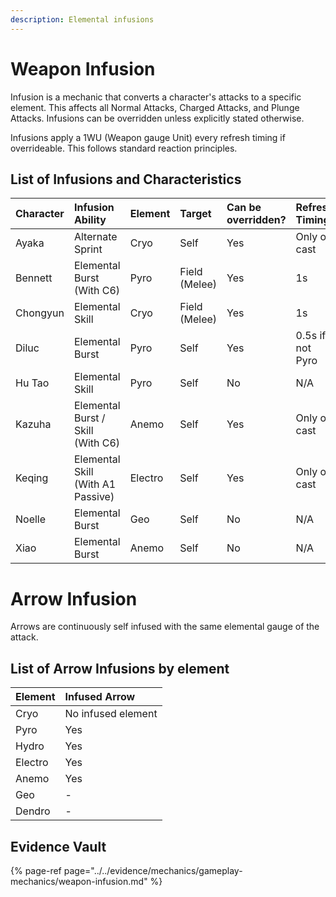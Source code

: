 ```yaml
---
description: Elemental infusions
---
```


# Weapon Infusion

Infusion is a mechanic that converts a character's attacks to a specific element. This affects all Normal Attacks, Charged Attacks, and Plunge Attacks. Infusions can be overridden unless explicitly stated otherwise.

Infusions apply a 1WU (Weapon gauge Unit) every refresh timing if overrideable. This follows standard reaction principles.

## List of Infusions and Characteristics

| Character | Infusion Ability | Element | Target | Can be overridden? | Refresh Timing |
| :--- | :--- | :--- | :--- | :--- | :--- |
| Ayaka | Alternate Sprint | Cryo | Self | Yes | Only on cast | 
| Bennett | Elemental Burst \(With C6\) | Pyro | Field (Melee) | Yes | 1s |
| Chongyun | Elemental Skill | Cryo | Field (Melee) | Yes | 1s |
| Diluc | Elemental Burst | Pyro | Self | Yes | 0.5s if not Pyro |
| Hu Tao | Elemental Skill | Pyro | Self | No | N/A |
| Kazuha | Elemental Burst / Skill (With C6) | Anemo | Self | Yes | Only on cast |
| Keqing | Elemental Skill \(With A1 Passive\) | Electro | Self | Yes | Only on cast |
| Noelle | Elemental Burst | Geo | Self | No | N/A |
| Xiao | Elemental Burst | Anemo | Self | No | N/A |

[comment]: <> (| Yoimiya | Elemental Skill | Pyro | Self | Unknown | Unknown |)

# Arrow Infusion  

Arrows are continuously self infused with the same elemental gauge of the attack.

## List of Arrow Infusions by element  

| Element | Infused Arrow |
| :--- | :--- |
| Cryo | No infused element |
| Pyro | Yes |
| Hydro | Yes |
| Electro | Yes |
| Anemo | Yes |
| Geo | - |
| Dendro | - |

## Evidence Vault

{% page-ref page="../../evidence/mechanics/gameplay-mechanics/weapon-infusion.md" %}

